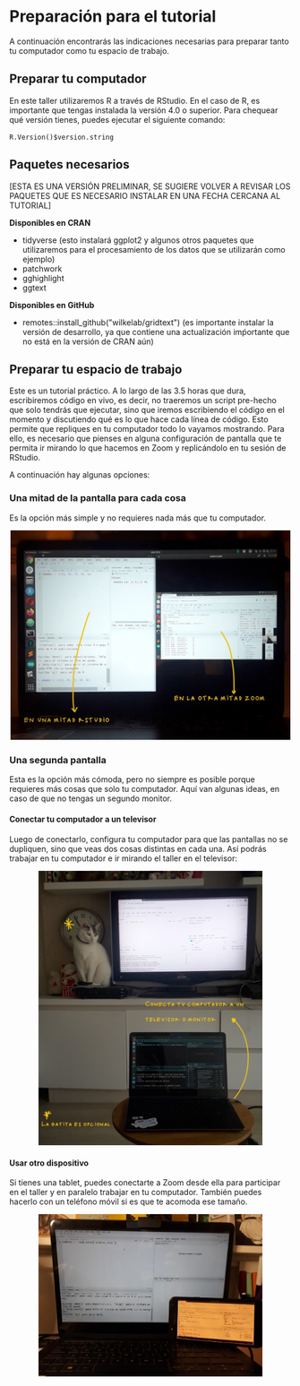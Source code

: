 # Preparación para el tutorial

A continuación encontrarás las indicaciones necesarias para preparar tanto tu computador como tu espacio de trabajo.

## Preparar tu computador

En este taller utilizaremos R a través de RStudio. En el caso de R, es importante que tengas instalada la versión 4.0 o superior. Para chequear qué versión tienes, puedes ejecutar el siguiente comando:

```
R.Version()$version.string
```

## Paquetes necesarios

[ESTA ES UNA VERSIÓN PRELIMINAR, SE SUGIERE VOLVER A REVISAR LOS PAQUETES QUE ES NECESARIO INSTALAR EN UNA FECHA CERCANA AL TUTORIAL]

**Disponibles en CRAN**
* tidyverse (esto instalará ggplot2 y algunos otros paquetes que utilizaremos para el procesamiento de los datos que se utilizarán como ejemplo)
* patchwork
* gghighlight
* ggtext


**Disponibles en GitHub**
* remotes::install_github("wilkelab/gridtext") (es importante instalar la versión de desarrollo, ya que contiene una actualización imṕortante que no está en la versión de CRAN aún)

## Preparar tu espacio de trabajo

Este es un tutorial práctico. A lo largo de las 3.5 horas que dura, escribiremos código en vivo, es decir, no traeremos un script pre-hecho que solo tendrás que ejecutar, sino que iremos escribiendo el código en el momento y discutiendo qué es lo que hace cada línea de código. Esto permite que repliques en tu computador todo lo vayamos mostrando. Para ello, es necesario que pienses en alguna configuración de pantalla que te permita ir mirando lo que hacemos en Zoom y replicándolo en tu sesión de RStudio.  

A continuación hay algunas opciones:

### Una mitad de la pantalla para cada cosa

Es la opción más simple y no requieres nada más que tu computador.

<p align="center">
<img src="imagenes/pantalla-dividida.JPG" width="500"/>
</p>

### Una segunda pantalla

Esta es la opción más cómoda, pero no siempre es posible porque requieres más cosas que solo tu computador. Aquí van algunas ideas, en caso de que no tengas un segundo monitor.


#### Conectar tu computador a un televisor

Luego de conectarlo, configura tu computador para que las pantallas no se dupliquen, sino que veas dos cosas distintas en cada una. Así podrás trabajar en tu computador e ir mirando el taller en el televisor:

<p align="center">
<img src="imagenes/compu-tele.JPG" width="400"/>
</p>

#### Usar otro dispositivo

Si tienes una tablet, puedes conectarte a Zoom desde ella para participar en el taller y en paralelo trabajar en tu computador. También puedes hacerlo con un teléfono móvil si es que te acomoda ese tamaño.

<p align="center">
<img src="imagenes/compu-telefono.jpeg" width="400"/>
</p>

